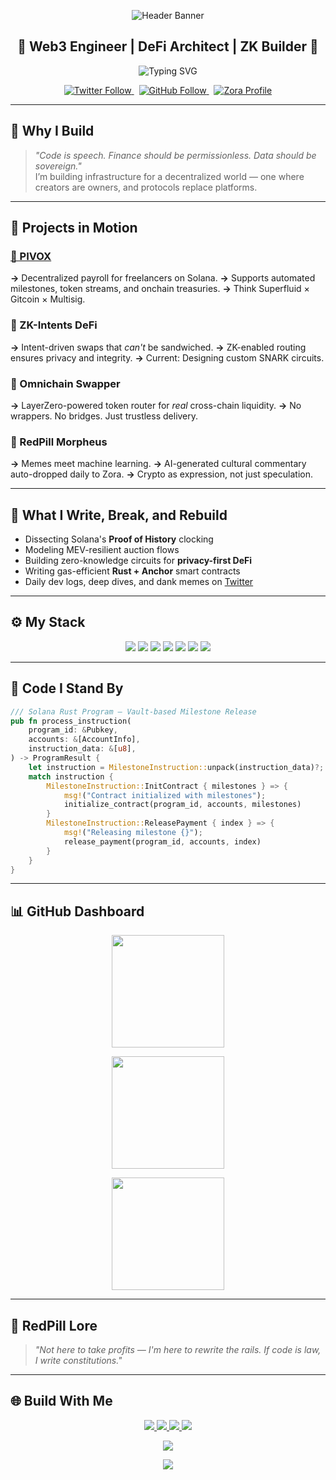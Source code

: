 <!-- Dynamic Header Banner -->
<p align="center">
  <img src="https://capsule-render.vercel.app/api?type=waving&color=7F00FF&height=180&section=header&text=Vinaya%20Prasad%20R&fontSize=42&fontColor=ffffff&animation=fadeIn" alt="Header Banner"/>
</p>

<h2 align="center">🌌 Web3 Engineer | DeFi Architect | ZK Builder 🌌</h2>

<p align="center">
  <img src="https://readme-typing-svg.herokuapp.com?font=JetBrains+Mono&weight=700&size=22&pause=1000&color=FF61F6&center=true&vCenter=true&width=600&lines=Engineering+Trustless+Systems+at+Scale;Solana+Native+%7C+Intent-Driven+DeFi+%7C+ZK+Proof+Crafter;Pushing+Boundaries+at+the+Intersection+of+AI+x+Crypto" alt="Typing SVG"/>
</p>

<p align="center">
  <a href="https://twitter.com/Vinayapr23">
    <img src="https://img.shields.io/twitter/follow/Vinayapr23?style=flat&logo=twitter&color=FF61F6&labelColor=1a1a1a&label=Follow" alt="Twitter Follow">
  </a>&nbsp;
  <a href="https://github.com/Vinayapr23">
    <img src="https://img.shields.io/github/followers/Vinayapr23?style=flat&logo=github&color=FF61F6&labelColor=1a1a1a&label=Follow" alt="GitHub Follow">
  </a>&nbsp;
  <a href="https://zora.co/Vinayapr23">
    <img src="https://img.shields.io/badge/ZORA-Profile-FF61F6?style=flat&labelColor=1a1a1a" alt="Zora Profile">
  </a>
</p>

---

## 🚀 Why I Build

> *"Code is speech. Finance should be permissionless. Data should be sovereign."*  
I’m building infrastructure for a decentralized world — one where creators are owners, and protocols replace platforms.

---

## 🧩 Projects in Motion

### [🔸 PIVOX](https://github.com/Vinayapr23/pivox)
**→** Decentralized payroll for freelancers on Solana. 
**→** Supports automated milestones, token streams, and onchain treasuries. 
**→** Think Superfluid × Gitcoin × Multisig.

### 🔹 ZK-Intents DeFi
**→** Intent-driven swaps that *can't* be sandwiched. 
**→** ZK-enabled routing ensures privacy and integrity. 
**→** Current: Designing custom SNARK circuits.

### 🔸 Omnichain Swapper
**→** LayerZero-powered token router for *real* cross-chain liquidity. 
**→** No wrappers. No bridges. Just trustless delivery.

### 🔹 RedPill Morpheus
**→** Memes meet machine learning. 
**→** AI-generated cultural commentary auto-dropped daily to Zora. 
**→** Crypto as expression, not just speculation.

---

## 🧠 What I Write, Break, and Rebuild

- Dissecting Solana's **Proof of History** clocking
- Modeling MEV-resilient auction flows
- Building zero-knowledge circuits for **privacy-first DeFi**
- Writing gas-efficient **Rust + Anchor** smart contracts
- Daily dev logs, deep dives, and dank memes on [Twitter](https://twitter.com/Vinayapr23)

---

## ⚙️ My Stack

<p align="center">
  <img src="https://img.shields.io/badge/Rust-7F00FF?style=for-the-badge&logo=rust&logoColor=white"/>
  <img src="https://img.shields.io/badge/Solidity-1a1a1a?style=for-the-badge&logo=solidity&logoColor=FF61F6"/>
  <img src="https://img.shields.io/badge/TypeScript-007ACC?style=for-the-badge&logo=typescript&logoColor=white"/>
  <img src="https://img.shields.io/badge/Python-1e1e1e?style=for-the-badge&logo=python&logoColor=FFDE57"/>
  <img src="https://img.shields.io/badge/Solana-00FFA3?style=for-the-badge&logo=solana&logoColor=black"/>
  <img src="https://img.shields.io/badge/Docker-0db7ed?style=for-the-badge&logo=docker&logoColor=white"/>
  <img src="https://img.shields.io/badge/Git-F05032?style=for-the-badge&logo=git&logoColor=white"/>
</p>

---

## 🔧 Code I Stand By

```rust
/// Solana Rust Program — Vault-based Milestone Release
pub fn process_instruction(
    program_id: &Pubkey,
    accounts: &[AccountInfo],
    instruction_data: &[u8],
) -> ProgramResult {
    let instruction = MilestoneInstruction::unpack(instruction_data)?;
    match instruction {
        MilestoneInstruction::InitContract { milestones } => {
            msg!("Contract initialized with milestones");
            initialize_contract(program_id, accounts, milestones)
        }
        MilestoneInstruction::ReleasePayment { index } => {
            msg!("Releasing milestone {}");
            release_payment(program_id, accounts, index)
        }
    }
}
```

---

## 📊 GitHub Dashboard

<p align="center">
  <img height="180em" src="https://github-readme-stats.vercel.app/api?username=Vinayapr23&show_icons=true&theme=radical&title_color=FF61F6&text_color=FFFFFF&icon_color=FF61F6&hide_border=true&count_private=true"/>
</p>
<p align="center">
  <img height="180em" src="https://github-readme-streak-stats.herokuapp.com/?user=Vinayapr23&theme=radical&hide_border=true&stroke=FF61F6&ring=FF61F6&fire=FF61F6&currStreakNum=FFFFFF&currStreakLabel=FF61F6&sideNums=FFFFFF&sideLabels=FF61F6&background=0D1117"/>
</p>
<p align="center">
  <img height="180em" src="https://github-readme-stats.vercel.app/api/top-langs/?username=Vinayapr23&layout=compact&theme=radical&title_color=FF61F6&text_color=FFFFFF&hide_border=true"/>
</p>

---

## 🧵 RedPill Lore

> _"Not here to take profits — I'm here to rewrite the rails. If code is law, I write constitutions."_

---

## 🌐 Build With Me

<p align="center">
  <a href="https://twitter.com/Vinayapr23">
    <img src="https://img.shields.io/badge/Twitter-1a1a1a?style=for-the-badge&logo=twitter&logoColor=FF61F6"/>
  </a>
  <a href="https://linkedin.com/in/vinayapr23">
    <img src="https://img.shields.io/badge/LinkedIn-1a1a1a?style=for-the-badge&logo=linkedin&logoColor=FF61F6"/>
  </a>
  <a href="https://github.com/Vinayapr23">
    <img src="https://img.shields.io/badge/GitHub-1a1a1a?style=for-the-badge&logo=github&logoColor=FF61F6"/>
  </a>
  <a href="https://zora.co/Vinayapr23">
    <img src="https://img.shields.io/badge/Zora-1a1a1a?style=for-the-badge&logoColor=FF61F6"/>
  </a>
</p>

<p align="center">
  <img src="https://komarev.com/ghpvc/?username=Vinayapr23&style=for-the-badge&color=FF61F6"/>
</p>

<!-- Footer -->
<p align="center">
  <img src="https://capsule-render.vercel.app/api?type=waving&color=7F00FF&height=120&section=footer"/>
</p>
